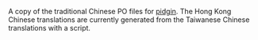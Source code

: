A copy of the traditional Chinese PO files for [pidgin](https://pidgin.im).
The Hong Kong Chinese translations are currently generated from the Taiwanese Chinese translations with a script.
